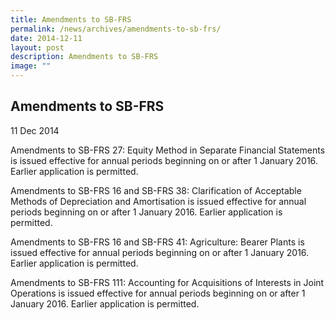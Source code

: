 ```yaml
---
title: Amendments to SB-FRS
permalink: /news/archives/amendments-to-sb-frs/
date: 2014-12-11
layout: post
description: Amendments to SB-FRS
image: ""
---
```

Amendments to SB-FRS
--------------------

11 Dec 2014

Amendments to SB-FRS 27: Equity Method in Separate Financial Statements is issued effective for annual periods beginning on or after 1 January 2016. Earlier application is permitted.  
  
Amendments to SB-FRS 16 and SB-FRS 38: Clarification of Acceptable Methods of Depreciation and Amortisation is issued effective for annual periods beginning on or after 1 January 2016. Earlier application is permitted.  
  
Amendments to SB-FRS 16 and SB-FRS 41: Agriculture: Bearer Plants is issued effective for annual periods beginning on or after 1 January 2016. Earlier application is permitted.  
  
Amendments to SB-FRS 111: Accounting for Acquisitions of Interests in Joint Operations is issued effective for annual periods beginning on or after 1 January 2016. Earlier application is permitted.